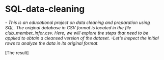 # SQL-data-cleaning
_- This is an educational project on data cleaning and preparation using SQL. The original database in CSV format is located in the file club_member_infor.csv. Here, we will explore the steps that need to be applied to obtain a cleansed version of the dataset._
_-Let's inspect the initial rows to analyze the data in its original format._

[The result]
